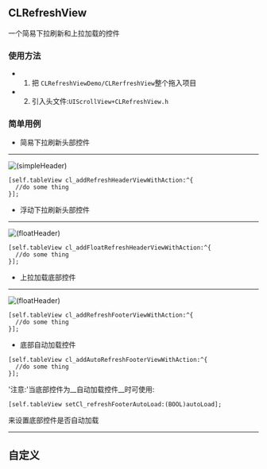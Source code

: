 ## CLRefreshView
一个简易下拉刷新和上拉加载的控件

### 使用方法
* 1. 把 `CLRefreshViewDemo/CLRerfreshView`整个拖入项目
* 2. 引入头文件:`UIScrollView+CLRefreshView.h`

### 简单用例
* 简易下拉刷新头部控件

***
![(simpleHeader)](https://github.com/unknownBug/CLRefreshView/blob/master/Screenshots/simpleHeader.gif "简易下拉刷新头部控件")

```objc
[self.tableView cl_addRefreshHeaderViewWithAction:^{
  //do some thing
}];
```

* 浮动下拉刷新头部控件

***
![(floatHeader)](https://github.com/unknownBug/CLRefreshView/blob/master/Screenshots/floatHeader.gif "浮动下拉刷新头部控件")

```objc
[self.tableView cl_addFloatRefreshHeaderViewWithAction:^{
  //do some thing
}];
```

* 上拉加载底部控件

***
![(floatHeader)](https://github.com/unknownBug/CLRefreshView/blob/master/Screenshots/simpleFooter.gif "上拉加载底部控件")
```objc
[self.tableView cl_addRefreshFooterViewWithAction:^{
  //do some thing
}];
```

* 底部自动加载控件
```objc
[self.tableView cl_addAutoRefreshFooterViewWithAction:^{
  //do some thing
}];
```
'注意:'当底部控件为__自动加载控件__时可使用:
```objc
[self.tableView setCl_refreshFooterAutoLoad:(BOOL)autoLoad];
```
来设置底部控件是否自动加载
***


## 自定义




